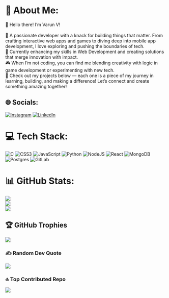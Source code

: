 # 💫 About Me:
👋 Hello there! I’m Varun V!<br><br>🚀 A passionate developer with a knack for building things that matter. From crafting interactive web apps and games to diving deep into mobile app development, I love exploring and pushing the boundaries of tech.<br>🌱 Currently enhancing my skills in Web Development and creating solutions that merge innovation with impact.<br>🎮 When I’m not coding, you can find me blending creativity with logic in game development or experimenting with new tech.<br>👾 Check out my projects below — each one is a piece of my journey in learning, building, and making a difference! Let’s connect and create something amazing together!


## 🌐 Socials:
[![Instagram](https://img.shields.io/badge/Instagram-%23E4405F.svg?logo=Instagram&logoColor=white)](https://instagram.com/vav_run) [![LinkedIn](https://img.shields.io/badge/LinkedIn-%230077B5.svg?logo=linkedin&logoColor=white)](https://linkedin.com/in/https://www.linkedin.com/in/varun-v-292016181) 

# 💻 Tech Stack:
![C](https://img.shields.io/badge/c-%2300599C.svg?style=plastic&logo=c&logoColor=white) ![CSS3](https://img.shields.io/badge/css3-%231572B6.svg?style=plastic&logo=css3&logoColor=white) ![JavaScript](https://img.shields.io/badge/javascript-%23323330.svg?style=plastic&logo=javascript&logoColor=%23F7DF1E) ![Python](https://img.shields.io/badge/python-3670A0?style=plastic&logo=python&logoColor=ffdd54) ![NodeJS](https://img.shields.io/badge/node.js-6DA55F?style=plastic&logo=node.js&logoColor=white) ![React](https://img.shields.io/badge/react-%2320232a.svg?style=plastic&logo=react&logoColor=%2361DAFB) ![MongoDB](https://img.shields.io/badge/MongoDB-%234ea94b.svg?style=plastic&logo=mongodb&logoColor=white) ![Postgres](https://img.shields.io/badge/postgres-%23316192.svg?style=plastic&logo=postgresql&logoColor=white) ![GitLab](https://img.shields.io/badge/gitlab-%23181717.svg?style=plastic&logo=gitlab&logoColor=white)
# 📊 GitHub Stats:
![](https://github-readme-stats.vercel.app/api?username=budadi&theme=dark&hide_border=false&include_all_commits=true&count_private=true)<br/>
![](https://github-readme-streak-stats.herokuapp.com/?user=budadi&theme=dark&hide_border=false)<br/>
![](https://github-readme-stats.vercel.app/api/top-langs/?username=budadi&theme=dark&hide_border=false&include_all_commits=true&count_private=true&layout=compact)

## 🏆 GitHub Trophies
![](https://github-profile-trophy.vercel.app/?username=budadi&theme=radical&no-frame=false&no-bg=false&margin-w=4)

### ✍️ Random Dev Quote
![](https://quotes-github-readme.vercel.app/api?type=horizontal&theme=radical)

### 🔝 Top Contributed Repo
![](https://github-contributor-stats.vercel.app/api?username=budadi&limit=5&theme=dark&combine_all_yearly_contributions=true)

<!-- Proudly created with GPRM ( https://gprm.itsvg.in ) -->
